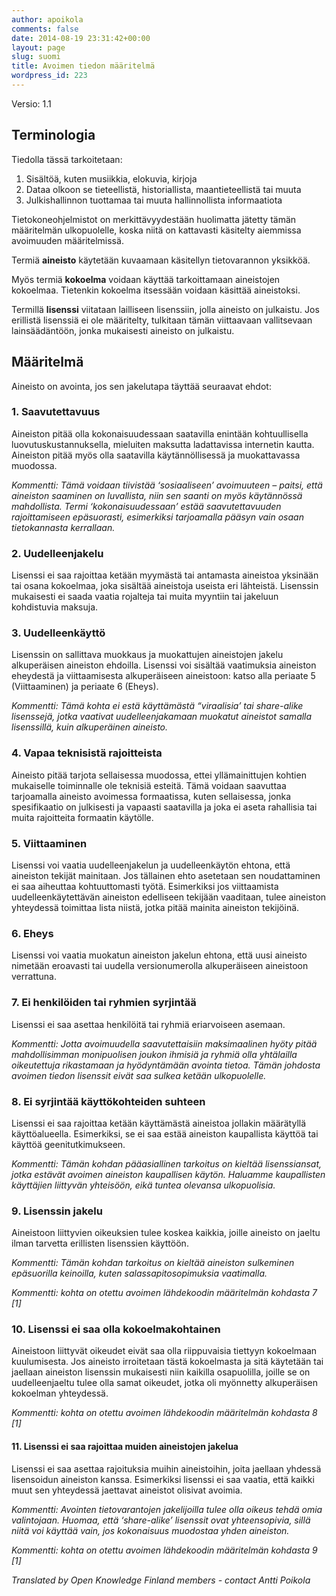 ```yaml
---
author: apoikola
comments: false
date: 2014-08-19 23:31:42+00:00
layout: page
slug: suomi
title: Avoimen tiedon määritelmä
wordpress_id: 223
---
```


Versio: 1.1

## Terminologia

Tiedolla tässä tarkoitetaan:

  1.	Sisältöä, kuten musiikkia, elokuvia, kirjoja
  2.	Dataa olkoon se tieteellistä, historiallista, maantieteellistä tai muuta
  3.	Julkishallinnon tuottamaa tai muuta hallinnollista informaatiota

Tietokoneohjelmistot on merkittävyydestään huolimatta jätetty tämän määritelmän ulkopuolelle, koska niitä on kattavasti käsitelty aiemmissa avoimuuden määritelmissä.

Termiä **aineisto** käytetään kuvaamaan käsitellyn tietovarannon yksikköä.

Myös termiä **kokoelma** voidaan käyttää tarkoittamaan aineistojen kokoelmaa. Tietenkin kokoelma itsessään voidaan käsittää aineistoksi.

Termillä **lisenssi** viitataan lailliseen lisenssiin, jolla aineisto on julkaistu. Jos erillistä lisenssiä ei ole määritelty, tulkitaan tämän viittaavaan vallitsevaan lainsäädäntöön, jonka mukaisesti aineisto on julkaistu.

## Määritelmä

Aineisto on avointa, jos sen jakelutapa täyttää seuraavat ehdot:

### 1. Saavutettavuus

Aineiston pitää olla kokonaisuudessaan saatavilla enintään kohtuullisella luovutuskustannuksella, mieluiten maksutta ladattavissa internetin kautta. Aineiston pitää myös olla saatavilla käytännöllisessä ja muokattavassa muodossa.

*Kommentti: Tämä voidaan tiivistää ‘sosiaaliseen’ avoimuuteen – paitsi, että aineiston saaminen on luvallista, niin sen saanti on myös käytännössä mahdollista. Termi ‘kokonaisuudessaan’ estää saavutettavuuden rajoittamiseen epäsuorasti, esimerkiksi tarjoamalla pääsyn vain osaan tietokannasta kerrallaan.*

### 2. Uudelleenjakelu

Lisenssi ei saa rajoittaa ketään myymästä tai antamasta aineistoa yksinään tai osana kokoelmaa, joka sisältää aineistoja useista eri lähteistä. Lisenssin mukaisesti ei saada vaatia rojalteja tai muita myyntiin tai jakeluun kohdistuvia maksuja.

### 3. Uudelleenkäyttö

Lisenssin on sallittava muokkaus ja muokattujen aineistojen jakelu alkuperäisen aineiston ehdoilla. Lisenssi voi sisältää vaatimuksia aineiston eheydestä ja viittaamisesta alkuperäiseen aineistoon: katso alla periaate 5 (Viittaaminen) ja periaate 6 (Eheys).

*Kommentti: Tämä kohta ei estä käyttämästä “viraalisia’ tai share-alike lisenssejä, jotka vaativat uudelleenjakamaan muokatut aineistot samalla lisenssillä, kuin alkuperäinen aineisto.*

### 4. Vapaa teknisistä rajoitteista

Aineisto pitää tarjota sellaisessa muodossa, ettei yllämainittujen kohtien mukaiselle toiminnalle ole teknisiä esteitä. Tämä voidaan saavuttaa tarjoamalla aineisto avoimessa formaatissa, kuten sellaisessa, jonka spesifikaatio on julkisesti ja vapaasti saatavilla ja joka ei aseta rahallisia tai muita rajoitteita formaatin käytölle.

### 5. Viittaaminen

Lisenssi voi vaatia uudelleenjakelun ja uudelleenkäytön ehtona, että aineiston tekijät mainitaan. Jos tällainen ehto asetetaan sen noudattaminen ei saa aiheuttaa kohtuuttomasti työtä. Esimerkiksi jos viittaamista uudelleenkäytettävän aineiston edelliseen tekijään vaaditaan, tulee aineiston yhteydessä toimittaa lista niistä, jotka pitää mainita aineiston tekijöinä.

### 6. Eheys

Lisenssi voi vaatia muokatun aineiston jakelun ehtona, että uusi aineisto nimetään eroavasti tai uudella versionumerolla alkuperäiseen aineistoon verrattuna.

### 7. Ei henkilöiden tai ryhmien syrjintää

Lisenssi ei saa asettaa henkilöitä tai ryhmiä eriarvoiseen asemaan.

*Kommentti: Jotta avoimuudella saavutettaisiin maksimaalinen hyöty pitää mahdollisimman monipuolisen joukon ihmisiä ja ryhmiä olla yhtälailla oikeutettuja rikastamaan ja hyödyntämään avointa tietoa. Tämän johdosta avoimen tiedon lisenssit eivät saa sulkea ketään ulkopuolelle.*

### 8. Ei syrjintää käyttökohteiden suhteen

Lisenssi ei saa rajoittaa ketään käyttämästä aineistoa jollakin määrätyllä käyttöalueella. Esimerkiksi, se ei saa estää aineiston kaupallista käyttöä tai käyttöä geenitutkimukseen.

*Kommentti: Tämän kohdan pääasiallinen tarkoitus on kieltää lisenssiansat, jotka estävät avoimen aineiston kaupallisen käytön. Haluamme kaupallisten käyttäjien liittyvän yhteisöön, eikä tuntea olevansa ulkopuolisia.*

### 9. Lisenssin jakelu

Aineistoon liittyvien oikeuksien tulee koskea kaikkia, joille aineisto on jaeltu ilman tarvetta erillisten lisenssien käyttöön.

*Kommentti: Tämän kohdan tarkoitus on kieltää aineiston sulkeminen epäsuorilla keinoilla, kuten salassapitosopimuksia vaatimalla.*

*Kommentti: kohta on otettu avoimen lähdekoodin määritelmän kohdasta 7 [1]* 


### 10. Lisenssi ei saa olla kokoelmakohtainen

Aineistoon liittyvät oikeudet eivät saa olla riippuvaisia tiettyyn kokoelmaan kuulumisesta. Jos aineisto irroitetaan tästä kokoelmasta ja sitä käytetään tai jaellaan aineiston lisenssin mukaisesti niin kaikilla osapuolilla, joille se on uudelleenjaeltu tulee olla samat oikeudet, jotka oli myönnetty alkuperäisen kokoelman yhteydessä.

*Kommentti: kohta on otettu avoimen lähdekoodin määritelmän kohdasta 8 [1]*


#### 11. Lisenssi ei saa rajoittaa muiden aineistojen jakelua

Lisenssi ei saa asettaa rajoituksia muihin aineistoihin, joita jaellaan yhdessä lisensoidun aineiston kanssa. Esimerkiksi lisenssi ei saa vaatia, että kaikki muut sen yhteydessä jaettavat aineistot olisivat avoimia.

*Kommentti: Avointen tietovarantojen jakelijoilla tulee olla oikeus tehdä omia valintojaan. Huomaa, että ‘share-alike’ lisenssit ovat yhteensopivia, sillä niitä voi käyttää vain, jos kokonaisuus muodostaa yhden aineiston.*

*Kommentti: kohta on otettu avoimen lähdekoodin määritelmän kohdasta 9 [1]*


*Translated by Open Knowledge Finland members - contact Antti Poikola*
